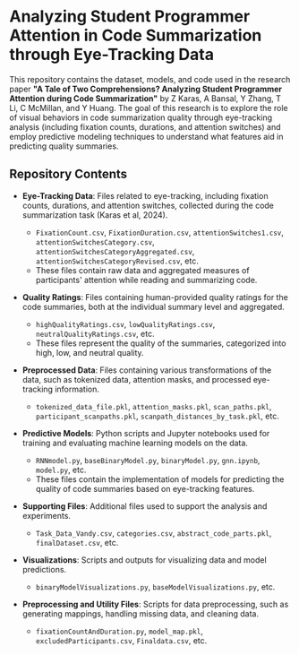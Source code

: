 # Analyzing Student Programmer Attention in Code Summarization through Eye-Tracking Data

This repository contains the dataset, models, and code used in the research paper **"A Tale of Two Comprehensions? Analyzing Student Programmer Attention during Code Summarization"** by Z Karas, A Bansal, Y Zhang, T Li, C McMillan, and Y Huang. The goal of this research is to explore the role of visual behaviors in code summarization quality through eye-tracking analysis (including fixation counts, durations, and attention switches) and employ predictive modeling techniques to understand what features aid in predicting quality summaries.

## Repository Contents

- **Eye-Tracking Data**: Files related to eye-tracking, including fixation counts, durations, and attention switches, collected during the code summarization task (Karas et al, 2024).
    - `FixationCount.csv`, `FixationDuration.csv`, `attentionSwitches1.csv`, `attentionSwitchesCategory.csv`, `attentionSwitchesCategoryAggregated.csv`, `attentionSwitchesCategoryRevised.csv`, etc.
    - These files contain raw data and aggregated measures of participants' attention while reading and summarizing code.

- **Quality Ratings**: Files containing human-provided quality ratings for the code summaries, both at the individual summary level and aggregated.
    - `highQualityRatings.csv`, `lowQualityRatings.csv`, `neutralQualityRatings.csv`, etc.
    - These files represent the quality of the summaries, categorized into high, low, and neutral quality.

- **Preprocessed Data**: Files containing various transformations of the data, such as tokenized data, attention masks, and processed eye-tracking information.
    - `tokenized_data_file.pkl`, `attention_masks.pkl`, `scan_paths.pkl`, `participant_scanpaths.pkl`, `scanpath_distances_by_task.pkl`, etc.

- **Predictive Models**: Python scripts and Jupyter notebooks used for training and evaluating machine learning models on the data.
    - `RNNmodel.py`, `baseBinaryModel.py`, `binaryModel.py`, `gnn.ipynb`, `model.py`, etc.
    - These files contain the implementation of models for predicting the quality of code summaries based on eye-tracking features.

- **Supporting Files**: Additional files used to support the analysis and experiments.
    - `Task_Data_Vandy.csv`, `categories.csv`, `abstract_code_parts.pkl`, `finalDataset.csv`, etc.

- **Visualizations**: Scripts and outputs for visualizing data and model predictions.
    - `binaryModelVisualizations.py`, `baseModelVisualizations.py`, etc.

- **Preprocessing and Utility Files**: Scripts for data preprocessing, such as generating mappings, handling missing data, and cleaning data.
    - `fixationCountAndDuration.py`, `model_map.pkl`, `excludedParticipants.csv`, `Finaldata.csv`, etc.


